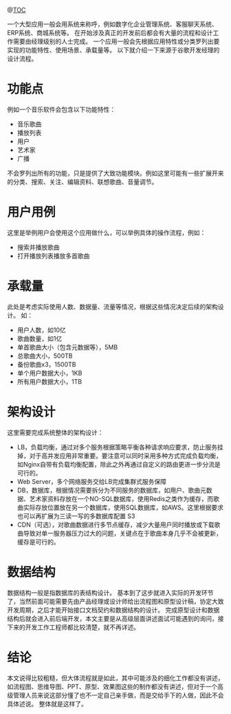 @[TOC](关于一个应用系统设计流程)

一个大型应用一般会用系统来称呼，例如数字化企业管理系统、客服聊天系统、ERP系统、商城系统等。
在开始涉及真正的开发前后都会有大量的流程和设计工作需要由经理级别的人士完成。
一个应用一般会先根据应用特性或分类罗列出要实现的功能特性、使用场景、承载量等。
以下就介绍一下来源于谷歌开发经理的设计流程。

# 功能点

例如一个音乐软件会包含以下功能特性：

* 音乐歌曲
* 播放列表
* 用户
* 艺术家
* 广播

不会罗列出所有的功能，只是提供了大致功能模块。例如这里可能有一些扩展开来的分类、搜索、关注、编辑资料、联想歌曲、音量调节。

# 用户用例

这里是举例用户会使用这个应用做什么，可以举例具体的操作流程，例如：

* 搜索并播放歌曲
* 打开播放列表播放多首歌曲

# 承载量

此处是考虑实际使用人数、数据量、流量等情况，根据这些情况决定后续的架构设计。
如：

* 用户人数，如10亿
* 歌曲数量，如1亿
* 单首歌曲大小（包含元数据等），5MB
* 总歌曲大小，500TB
* 备份歌曲x3，1500TB
* 单个用户数据大小，1KB
* 所有用户数据大小，1TB

# 架构设计

这里需要完成系统整体的架构设计：

* LB，负载均衡，通过对多个服务根据策略平衡各种请求响应要求，防止服务挂掉，对于高并发应用非常重要。要注意可以同时采用多种方式完成负载均衡，如Nginx自带有负载均衡配置，除此之外再通过自定义的路由更进一步分流是可行的。
* Web Server，多个网络服务交给LB完成集群式服务保障
* DB，数据库，根据情况需要拆分为不同服务的数据库，如用户、歌曲元数据、艺术家资料存放在一个NO-SQL数据库，使用Redis之类作为缓存，而歌曲实际存放位置放在另一个数据库，使用SQL数据库，如AWS。这里根据要求也可以再扩展为三读一写的多数据库配置
  S3
* CDN（可选），对歌曲数据进行多节点缓存，减少大量用户同时播放或下载歌曲导致对单一服务器压力过大的问题，关键点在于歌曲本身几乎不会被更新，缓存是可行的。

# 数据结构

数据结构一般是指数据库的表结构设计。
基本到了这步就进入实际的开发环节了，当然前面可能需要先由产品经理或设计师给出流程图和原型设计稿，协定大致开发周期，之后才能开始接口文档契约和数据结构的设计。
完成原型设计和数据结构后就会进入前后端开发，本文主要是从高级层面讲述面试可能遇到的询问，接下来的开发工作工程师都比较清楚，就不再详述。

# 结论
本文说得比较粗糙，但大体流程就是如此，其中可能涉及的细化工作都没有讲述，如流程图、思维导图、PPT、原型、效果图这些的制作都没有讲述，但对于一个高级管理人员来说这部分懂了也不一定自己亲手做，而是交给手下的人做，因此不会具体述说。
整体就是这样了。